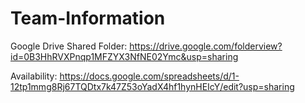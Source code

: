 Team-Information
================

Google Drive Shared Folder:
https://drive.google.com/folderview?id=0B3HhRVXPnqp1MFZYX3NfNE02Ymc&usp=sharing

Availability:
https://docs.google.com/spreadsheets/d/1-12tp1mmg8Rj67TQDtx7k47Z53oYadX4hf1hynHEIcY/edit?usp=sharing
